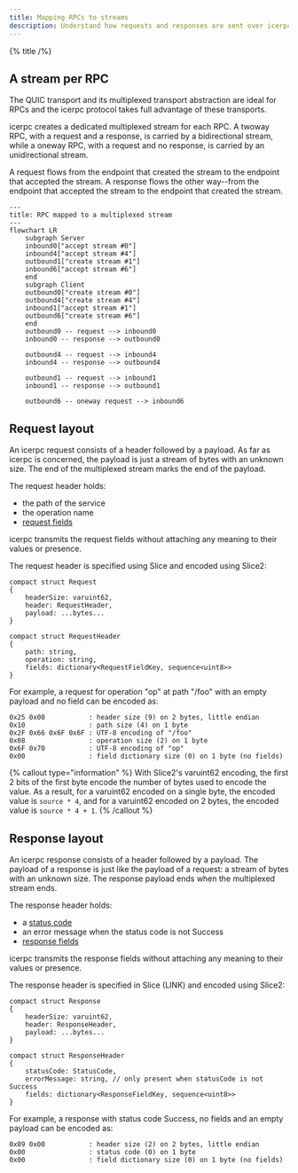 ```yaml
---
title: Mapping RPCs to streams
description: Understand how requests and responses are sent over icerpc.
---
```


{% title /%}

## A stream per RPC

The QUIC transport and its multiplexed transport abstraction are ideal for RPCs and the icerpc protocol takes full
advantage of these transports.

icerpc creates a dedicated multiplexed stream for each RPC. A twoway RPC, with a request and a response, is carried by a
bidirectional stream, while a oneway RPC, with a request and no response, is carried by an unidirectional stream.

A request flows from the endpoint that created the stream to the endpoint that accepted the stream. A response flows the
other way--from the endpoint that accepted the stream to the endpoint that created the stream.

```mermaid
---
title: RPC mapped to a multiplexed stream
---
flowchart LR
    subgraph Server
    inbound0["accept stream #0"]
    inbound4["accept stream #4"]
    outbound1["create stream #1"]
    inbound6["accept stream #6"]
    end
    subgraph Client
    outbound0["create stream #0"]
    outbound4["create stream #4"]
    inbound1["accept stream #1"]
    outbound6["create stream #6"]
    end
    outbound0 -- request --> inbound0
    inbound0 -- response --> outbound0

    outbound4 -- request --> inbound4
    inbound4 -- response --> outbound4

    outbound1 -- request --> inbound1
    inbound1 -- response --> outbound1

    outbound6 -- oneway request --> inbound6
```

## Request layout

An icerpc request consists of a header followed by a payload. As far as icerpc is concerned, the payload is just a
stream of bytes with an unknown size. The end of the multiplexed stream marks the end of the payload.

The request header holds:
 - the path of the service
 - the operation name
 - [request fields](../invocation/outgoing-request#request-fields)

icerpc transmits the request fields without attaching any meaning to their values or presence.

The request header is specified using Slice and encoded using Slice2:

```slice
compact struct Request
{
    headerSize: varuint62,
    header: RequestHeader,
    payload: ...bytes...
}

compact struct RequestHeader
{
    path: string,
    operation: string,
    fields: dictionary<RequestFieldKey, sequence<uint8>>
}
```

For example, a request for operation "op" at path "/foo" with an empty payload and no field can be encoded as:
```
0x25 0x00           : header size (9) on 2 bytes, little endian
0x10                : path size (4) on 1 byte
0x2F 0x66 0x6F 0x6F : UTF-8 encoding of "/foo"
0x08                : operation size (2) on 1 byte
0x6F 0x70           : UTF-8 encoding of "op"
0x00                : field dictionary size (0) on 1 byte (no fields)
```

{% callout type="information" %}
With Slice2's varuint62 encoding, the first 2 bits of the first byte encode the number of bytes used to encode the
value. As a result, for a varuint62 encoded on a single byte, the encoded value is `source * 4`, and for a varuint62
encoded on 2 bytes, the encoded value is `source * 4 + 1`.
{% /callout %}

## Response layout

An icerpc response consists of a header followed by a payload. The payload of a response is just like the payload of a
request: a stream of bytes with an unknown size. The response payload ends when the multiplexed stream ends.

The response header holds:
 - a [status code](../invocation/incoming-response#status-code)
 - an error message when the status code is not Success
 - [response fields](../invocation/incoming-response#response-fields)

icerpc transmits the response fields without attaching any meaning to their values or presence.

The response header is specified in Slice (LINK) and encoded using Slice2:

```slice
compact struct Response
{
    headerSize: varuint62,
    header: ResponseHeader,
    payload: ...bytes...
}

compact struct ResponseHeader
{
    statusCode: StatusCode,
    errorMessage: string, // only present when statusCode is not Success
    fields: dictionary<ResponseFieldKey, sequence<uint8>>
}
```

For example, a response with status code Success, no fields and an empty payload can be encoded as:
```
0x09 0x00           : header size (2) on 2 bytes, little endian
0x00                : status code (0) on 1 byte
0x00                : field dictionary size (0) on 1 byte (no fields)
```
